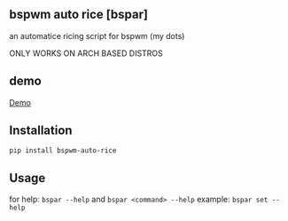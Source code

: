 ## bspwm auto rice [bspar]
an automatice ricing script for bspwm (my dots)

ONLY WORKS ON ARCH BASED DISTROS

## demo
[Demo](https://i.imgur.com/VBXp4yK.mp4)

## Installation
```pip install bspwm-auto-rice```

## Usage
for help:
```bspar --help```
and 
```bspar <command> --help```
example:
```bspar set --help```